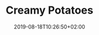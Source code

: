 ---
layout: recipe
date: 2019-08-18T10:26:50+02:00
draft: false    
title:  "Creamy Potatoes" # The title of your awesome recipe
image: flodekartofler.jpg # Name of image in recipe bundle
imagecredit: https://placekitten.com/600/800 # URL to image source page, website, or creator
YouTubeID:  # The F2SYDXV1W1w part of https://www.youtube.com/watch?v=F2SYDXV1W1w
authorName: # Name of the recipe/article author
authorURL: # URL of their home website
sourceName: # Name of the source website
sourceURL: # Actual URL of the recipe itself
category: # The type of meal or course your recipe is about. For example: "dinner", "entree", or "dessert".
cuisine: # The region associated with your recipe. For example, "French", Mediterranean", or "American".
tags: # You don't have to have 3, feel free to have 10, 1, or none
  - mums
yield: 8
prepTime: 15
cookTime: 60

ingredients:
- 2 kilo potatoes
- 6 dl cream
- 1 tbs muscat
- Salt and pepper 

directions:
- Preheat oven to 180˚C.
- Slice onion into thin slices
- Gently fry onion to when are soft and transparent
- Put layers og onions and potatoes in dish
- Mix cream, muscta, salt, and pepper and pour over
- Cook for 1 hour in oven
---